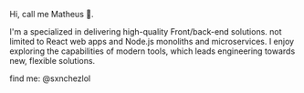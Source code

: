 Hi, call me Matheus 👋.

I'm a specialized in delivering high-quality Front/back-end solutions. not limited to React web apps and Node.js monoliths and microservices. I enjoy exploring the capabilities of modern tools, which leads engineering towards new, flexible solutions.

find me: @sxnchezlol

<!---
notsanchez/notsanchez is a ✨ special ✨ repository because its `README.md` (this file) appears on your GitHub profile.
You can click the Preview link to take a look at your changes.
--->
